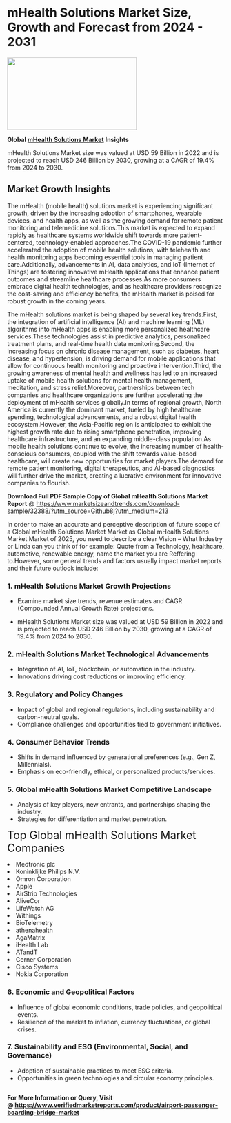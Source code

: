 <H1>mHealth Solutions Market Size, Growth and Forecast from 2024 - 2031</H1><img class="aligncenter size-medium wp-image-584254" src="https://thirdeyenews.in/wp-content/uploads/2024/09/Global-Market-Research-300x168.jpeg" alt="" width="300" height="168" /><p><strong>Global&nbsp;<a href="https://www.marketsizeandtrends.com/download-sample/32388/?utm_source=Github8j?utm_medium=213">mHealth Solutions Market</a> Insights</strong></p><p>mHealth Solutions Market size was valued at USD 59 Billion in 2022 and is projected to reach USD 246 Billion by 2030, growing at a CAGR of 19.4% from 2024 to 2030.</p><p><h2>Market Growth Insights</h2> <p>The mHealth (mobile health) solutions market is experiencing significant growth, driven by the increasing adoption of smartphones, wearable devices, and health apps, as well as the growing demand for remote patient monitoring and telemedicine solutions.This market is expected to expand rapidly as healthcare systems worldwide shift towards more patient-centered, technology-enabled approaches.The COVID-19 pandemic further accelerated the adoption of mobile health solutions, with telehealth and health monitoring apps becoming essential tools in managing patient care.Additionally, advancements in AI, data analytics, and IoT (Internet of Things) are fostering innovative mHealth applications that enhance patient outcomes and streamline healthcare processes.As more consumers embrace digital health technologies, and as healthcare providers recognize the cost-saving and efficiency benefits, the mHealth market is poised for robust growth in the coming years.</p> <p>The mHealth solutions market is being shaped by several key trends.First, the integration of artificial intelligence (AI) and machine learning (ML) algorithms into mHealth apps is enabling more personalized healthcare services.These technologies assist in predictive analytics, personalized treatment plans, and real-time health data monitoring.Second, the increasing focus on chronic disease management, such as diabetes, heart disease, and hypertension, is driving demand for mobile applications that allow for continuous health monitoring and proactive intervention.Third, the growing awareness of mental health and wellness has led to an increased uptake of mobile health solutions for mental health management, meditation, and stress relief.Moreover, partnerships between tech companies and healthcare organizations are further accelerating the deployment of mHealth services globally.In terms of regional growth, North America is currently the dominant market, fueled by high healthcare spending, technological advancements, and a robust digital health ecosystem.However, the Asia-Pacific region is anticipated to exhibit the highest growth rate due to rising smartphone penetration, improving healthcare infrastructure, and an expanding middle-class population.As mobile health solutions continue to evolve, the increasing number of health-conscious consumers, coupled with the shift towards value-based healthcare, will create new opportunities for market players.The demand for remote patient monitoring, digital therapeutics, and AI-based diagnostics will further drive the market, creating a lucrative environment for innovative companies to flourish.<p><span class=""><strong>Download Full PDF Sample Copy of Global mHealth Solutions Market Report</strong> @ <a href="https://www.marketsizeandtrends.com/download-sample/32388/?utm_source=Github8j?utm_medium=213" target="_blank">https://www.marketsizeandtrends.com/download-sample/32388/?utm_source=Github8j?utm_medium=213</a></span></p><p>In order to make an accurate and perceptive description of future scope of a Global&nbsp;mHealth Solutions Market Market as Global&nbsp;mHealth Solutions Market Market of 2025, you need to describe a clear Vision &ndash; What Industry or Linda can you think of for example: Quote from a Technology, healthcare, automotive, renewable energy, name the market you are Reffering to.However, some general trends and factors usually impact market reports and their future outlook include:</p><h3>1.&nbsp;<strong>mHealth Solutions Market Growth Projections</strong></h3><ul><li>Examine market size trends, revenue estimates and CAGR (Compounded Annual Growth Rate) projections.</li><li><p>mHealth Solutions Market size was valued at USD 59 Billion in 2022 and is projected to reach USD 246 Billion by 2030, growing at a CAGR of 19.4% from 2024 to 2030.</p></li></ul><h3>2.&nbsp;<strong>mHealth Solutions Market Technological Advancements</strong></h3><ul><li>Integration of AI, IoT, blockchain, or automation in the industry.</li><li>Innovations driving cost reductions or improving efficiency.</li></ul><h3>3.&nbsp;<strong>Regulatory and Policy Changes</strong></h3><ul><li>Impact of global and regional regulations, including sustainability and carbon-neutral goals.</li><li>Compliance challenges and opportunities tied to government initiatives.</li></ul><h3>4.&nbsp;<strong>Consumer Behavior Trends</strong></h3><ul><li>Shifts in demand influenced by generational preferences (e.g., Gen Z, Millennials).</li><li>Emphasis on eco-friendly, ethical, or personalized products/services.</li></ul><h3>5.&nbsp;<strong>Global mHealth Solutions Market Competitive Landscape</strong></h3><ul><li>Analysis of key players, new entrants, and partnerships shaping the industry.</li><li>Strategies for differentiation and market penetration.</li></ul><p data-pm-slice="1 1 []"><span style="color: inherit; font-family: inherit; font-size: 25px;">Top Global mHealth Solutions Market Companies</span></p><div class="" data-test-id=""><p><li>Medtronic plc</li><li> Koninklijke Philips N.V.</li><li> Omron Corporation</li><li> Apple</li><li> AirStrip Technologies</li><li> AliveCor</li><li> LifeWatch AG</li><li> Withings</li><li> BioTelemetry</li><li> athenahealth</li><li> AgaMatrix</li><li> iHealth Lab</li><li> ATandT</li><li> Cerner Corporation</li><li> Cisco Systems</li><li> Nokia Corporation</li></p></div><h3>6.&nbsp;<strong>Economic and Geopolitical Factors</strong></h3><ul><li>Influence of global economic conditions, trade policies, and geopolitical events.</li><li>Resilience of the market to inflation, currency fluctuations, or global crises.</li></ul><h3>7.&nbsp;<strong>Sustainability and ESG (Environmental, Social, and Governance)</strong></h3><ul><li>Adoption of sustainable practices to meet ESG criteria.</li><li>Opportunities in green technologies and circular economy principles.</li></ul><h2><strong style="font-size: 14px;">For More Information or Query, Visit @&nbsp;</strong><a style="background-color: #ffffff; font-size: 14px;" href="https://www.marketsizeandtrends.com/report/mhealth-solutions-market/" target="_blank">https://www.verifiedmarketreports.com/product/airport-passenger-boarding-bridge-market</a></h2>